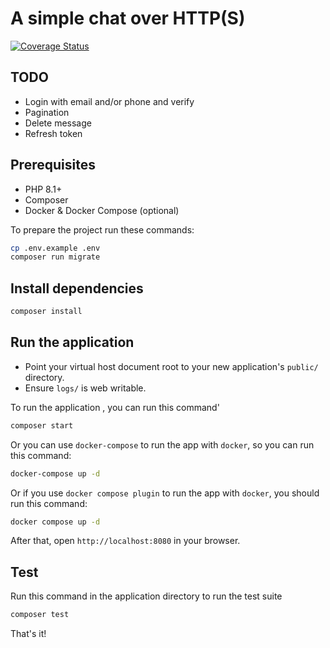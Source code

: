 # A simple chat over HTTP(S)

[![Coverage Status](https://coveralls.io/repos/github/seyyedaghaei/simple-chat/badge.svg?branch=main)](https://coveralls.io/github/seyyedaghaei/simple-chat?branch=main)

## TODO
- Login with email and/or phone and verify
- Pagination
- Delete message
- Refresh token

## Prerequisites

- PHP 8.1+
- Composer
- Docker & Docker Compose (optional)

To prepare the project run these commands:

```bash
cp .env.example .env
composer run migrate
```

## Install dependencies

```bash
composer install
```

## Run the application

* Point your virtual host document root to your new application's `public/` directory.
* Ensure `logs/` is web writable.

To run the application , you can run this command'

```bash
composer start
```

Or you can use `docker-compose` to run the app with `docker`, so you can run this command:
```bash
docker-compose up -d
```

Or if you use `docker compose plugin` to run the app with `docker`, you should run this command:
```bash
docker compose up -d
```

After that, open `http://localhost:8080` in your browser.

## Test

Run this command in the application directory to run the test suite

```bash
composer test
```

That's it!
